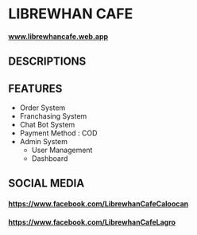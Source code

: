 # LIBREWHAN CAFE

#### www.librewhancafe.web.app

## DESCRIPTIONS

## FEATURES

- Order System
- Franchasing System
- Chat Bot System
- Payment Method : COD
- Admin System
  * User Management
  * Dashboard

## SOCIAL MEDIA
#### https://www.facebook.com/LibrewhanCafeCaloocan
#### https://www.facebook.com/LibrewhanCafeLagro

